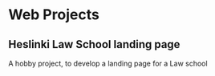 # Web Projects


## Heslinki Law School landing page

A hobby project, to develop a landing page for a Law school

